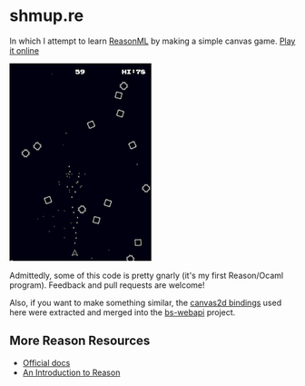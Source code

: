 # shmup.re

In which I attempt to learn [ReasonML](https://facebook.github.io/reason) by making a simple canvas game. [Play it online](http://aaronfranks/shmup.re)

[![screenshot](./assets/screenshot.png)](http://aaronfranks.com/shmup.re)

Admittedly, some of this code is pretty gnarly (it's my first Reason/Ocaml program). Feedback and
pull requests are welcome!

Also, if you want to make something similar, the [canvas2d bindings](https://github.com/BuckleTypes/bs-webapi-incubator/blob/master/src/gl/canvas2dRe.re) used here were extracted and merged into the [bs-webapi](https://github.com/BuckleTypes/bs-webapi-incubator) project.


## More Reason Resources

* [Official docs](https://facebook.github.io/reason)
* [An Introduction to Reason](https://kennetpostigo.gitbooks.io/an-introduction-to-reason/)
